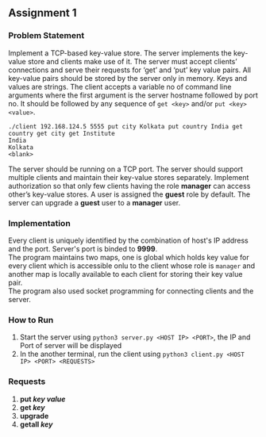 Assignment 1
---

### Problem Statement
Implement a TCP-based key-value store. The server implements the key-value store and clients make use of it. The server must accept clients’ connections and serve their requests for ‘get’ and ‘put’ key value pairs. All key-value pairs should be stored by the server only in memory. Keys and values are strings. The client accepts a variable no of command line arguments where the first argument is the server hostname followed by port no. It should be followed by any sequence of `get <key>` and/or `put <key> <value>`.
```
./client 192.168.124.5 5555 put city Kolkata put country India get country get city get Institute
India
Kolkata
<blank>
```
The server should be running on a TCP port. The server should support multiple clients and maintain their key-value stores separately. Implement authorization so that only few clients having the role **manager** can access other’s key-value stores. A user is assigned the **guest** role by default. The server can upgrade a **guest** user to a **manager** user.

### Implementation
Every client is uniquely identified by the combination of host's IP address and the port. Server's port is binded to **9999**.   
The program maintains two maps, one is global which holds key value for every client which is accessible onlu to the client whose role is `manager` and another map is locally available to each client for storing their key value pair.  
The program also used socket programming for connecting clients and the server.

### How to Run 
1. Start the server using `python3 server.py <HOST IP> <PORT>`, the IP and Port of server will be displayed
2. In the another terminal, run the client using `python3 client.py <HOST IP> <PORT> <REQUESTS>`

### Requests
 1. **put *key value***
 2. **get *key***
 3. **upgrade**
 4. **getall *key***

